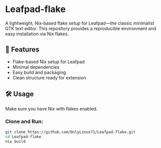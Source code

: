 # Leafpad-flake

A lightweight, Nix-based flake setup for Leafpad—the classic minimalist GTK text editor. This repository provides a reproducible environment and easy installation via Nix flakes.

## 🚀 Features

- Flake-based Nix setup for Leafpad
- Minimal dependencies
- Easy build and packaging
- Clean structure ready for extension

## 🛠 Usage

Make sure you have Nix with flakes enabled.

### Clone and Run:

```bash
git clone https://github.com/OnlyLinux71/Leafpad-flake.git
cd Leafpad-flake
nix build
